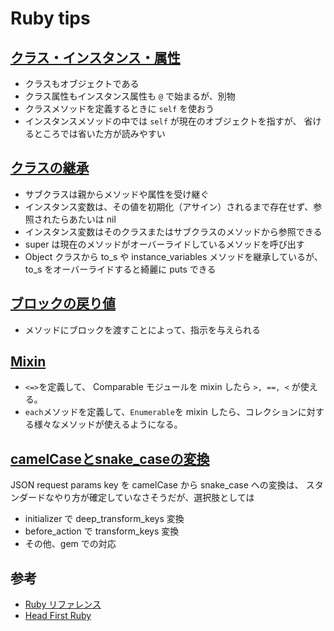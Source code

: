 # Ruby tips

## [クラス・インスタンス・属性](notebooks/class_instance_attributes.ipynb)

- クラスもオブジェクトである
- クラス属性もインスタンス属性も `@` で始まるが、別物
- クラスメソッドを定義するときに `self` を使おう
- インスタンスメソッドの中では `self` が現在のオブジェクトを指すが、
省けるところでは省いた方が読みやすい

## [クラスの継承](notebooks/inheritance.ipynb)

- サブクラスは親からメソッドや属性を受け継ぐ
- インスタンス変数は、その値を初期化（アサイン）されるまで存在せず、参照されたらあたいは nil
- インスタンス変数はそのクラスまたはサブクラスのメソッドから参照できる
- super は現在のメソッドがオーバーライドしているメソッドを呼び出す
- Object クラスから to_s や instance_variables メソッドを継承しているが、to_s をオーバーライドすると綺麗に puts できる

## [ブロックの戻り値](notebooks/block_return_values.ipynb)

- メソッドにブロックを渡すことによって、指示を与えられる

## [Mixin](notebooks/mixin-comparable-enumerable.ipynb)

- `<=>`を定義して、 Comparable モジュールを mixin したら `>, ==, <` が使える。
- `each`メソッドを定義して、`Enumerable`を mixin したら、コレクションに対する様々なメソッドが使えるようになる。

## [camelCaseとsnake_caseの変換](notebooks/json_camel_snake_case.ipynb)

JSON request params key を camelCase から snake_case への変換は、
スタンダードなやり方が確定していなさそうだが、選択肢としては

- initializer で deep_transform_keys 変換
- before_action で transform_keys 変換
- その他、gem での対応

## 参考

- [Ruby リファレンス](https://docs.ruby-lang.org/ja/2.4.0/doc/index.html)
- [Head First Ruby](http://headfirstruby.com/)
